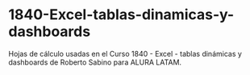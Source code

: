 # 1840-Excel-tablas-dinamicas-y-dashboards
Hojas de cálculo usadas en el Curso 1840 - Excel - tablas dinámicas y dashboards de Roberto Sabino para ALURA LATAM.
